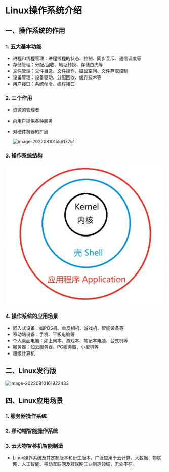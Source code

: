 # Linux操作系统介绍

## 一、操作系统的作用

### 1. 五大基本功能

- 进程和线程管理：进程线程的状态、控制、同步互斥、通信调度等
- 存储管理：分配/回收、地址转换、存储白虎等
- 文件管理：文件目录、文件操作、磁盘空间、文件存取控制
- 设备管理：设备驱动、分配回收、缓存技术等
- 用户接口：系统命令、编程接口

### 2. 三个作用

- 资源的管理者

- 向用户提供各种服务

- 对硬件机器的扩展

  ![image-20220810155617751](..\..\picture\4b51358e007c4ffe83497e65c28bb12e.png)

### 3. 操作系统结构

![](../../picture/TxCmf35gqQiGK2e.png)

### 4. 操作系统的应用场景

- 嵌入式设备：如POS机、单反相机、游戏机、智能设备等
- 移动端设备：手机、平板电脑等
- 个人桌面电脑：如上网本、游戏本、笔记本电脑、台式机等
- 服务器：如云服务器、PC服务器、小型机等
- 超级计算机

## 二、Linux发行版

![image-20220810161922433](..\..\picture\9860acf02252411aa1e56a86310cbca9.png)

## 四、Linux应用场景

### 1. 服务器操作系统

### 2. 移动端智能操作系统

### 3. 云大物智移机智能制造

- Linux操作系统及其定制版本和衍生版本，广泛应用于云计算、大数据、物联网、人工智能、移动互联网及互联网工业制造领域，无处不在。



